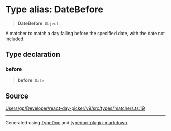 # Type alias: DateBefore

> **DateBefore**: `Object`

A matcher to match a day falling before the specified date, with the date not included.

## Type declaration

### before

> **before**: `Date`

## Source

[Users/gp/Developer/react-day-picker/v9/src/types/matchers.ts:19](https://github.com/gpbl/react-day-picker/blob/005599683/src/types/matchers.ts#L19)

***

Generated using [TypeDoc](https://typedoc.org) and [typedoc-plugin-markdown](https://typedoc-plugin-markdown.org).
